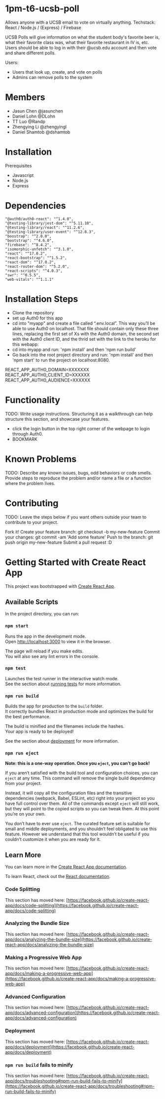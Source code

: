 # 1pm-t6-ucsb-poll
Allows anyone with a UCSB email to vote on virtually anything. 
Techstack: React / Node.js / (Express) / Firebase


UCSB Polls will give information on what the student body's favorite beer is, what their favorite class was, what their favorite restaurant in IV is, etc. Users should be able to log in with their @ucsb.edu account and then vote and share different polls. 

Users:
- Users that look up, create, and vote on polls
- Admins can remove polls to the system

# Members
- Jasun Chen @jasunchen
- Daniel Lohn @DLohn
- TT Luo @Randp
- Zhengying Li @zhengyingl
- Daniel Shamtob @dshamtob


# Installation


Prerequisites
- Javascript
- Node.js
- Express


# Dependencies
    "@auth0/auth0-react": "^1.4.0",
    "@testing-library/jest-dom": "^5.11.10",
    "@testing-library/react": "^11.2.6",
    "@testing-library/user-event": "^12.8.3",
    "boostrap": "^2.0.0",
    "bootstrap": "^4.6.0",
    "firebase": "^8.4.2",
    "isomorphic-unfetch": "^3.1.0",
    "react": "^17.0.2",
    "react-bootstrap": "^1.5.2",
    "react-dom": "^17.0.2",
    "react-router-dom": "^5.2.0",
    "react-scripts": "^4.0.3",
    "swr": "^0.5.5",
    "web-vitals": "^1.1.1"
# Installation Steps
- Clone the repository
- set up Auth0 for this app
- cd into "myapp" and create a file called “.env.local”. This way you’ll be able to use Auth0 on localhost. That file should contain only these three lines, replacing the first set of Xs with the Auth0 domain, the second set with the Auth0 client ID, and the thrid set with the link to the heroku for this webapp:
- cd into myapp and run: 'npm install' and then 'npm run build'
- Go back into the root project directory and run: 'npm install' and then 'npm start' to run the project on localhost:8080. 

REACT_APP_AUTH0_DOMAIN=XXXXXXX \
REACT_APP_AUTH0_CLIENT_ID=XXXXXX \
REACT_APP_AUTH0_AUDIENCE=XXXXXX 


# Functionality
TODO: Write usage instructions. Structuring it as a walkthrough can help structure this section, and showcase your features.

- click the login button in the top right corner of the webpage to login through Auth0.
- BOOKMARK

# Known Problems
TODO: Describe any known issues, bugs, odd behaviors or code smells. Provide steps to reproduce the problem and/or name a file or a function where the problem lives.

# Contributing
TODO: Leave the steps below if you want others outside your team to contribute to your project.

Fork it!
Create your feature branch: git checkout -b my-new-feature
Commit your changes: git commit -am 'Add some feature'
Push to the branch: git push origin my-new-feature
Submit a pull request :D

# Getting Started with Create React App

This project was bootstrapped with [Create React App](https://github.com/facebook/create-react-app).

## Available Scripts

In the project directory, you can run:

### `npm start`

Runs the app in the development mode.\
Open [http://localhost:3000](http://localhost:3000) to view it in the browser.

The page will reload if you make edits.\
You will also see any lint errors in the console.

### `npm test`

Launches the test runner in the interactive watch mode.\
See the section about [running tests](https://facebook.github.io/create-react-app/docs/running-tests) for more information.

### `npm run build`

Builds the app for production to the `build` folder.\
It correctly bundles React in production mode and optimizes the build for the best performance.

The build is minified and the filenames include the hashes.\
Your app is ready to be deployed!

See the section about [deployment](https://facebook.github.io/create-react-app/docs/deployment) for more information.

### `npm run eject`

**Note: this is a one-way operation. Once you `eject`, you can’t go back!**

If you aren’t satisfied with the build tool and configuration choices, you can `eject` at any time. This command will remove the single build dependency from your project.

Instead, it will copy all the configuration files and the transitive dependencies (webpack, Babel, ESLint, etc) right into your project so you have full control over them. All of the commands except `eject` will still work, but they will point to the copied scripts so you can tweak them. At this point you’re on your own.

You don’t have to ever use `eject`. The curated feature set is suitable for small and middle deployments, and you shouldn’t feel obligated to use this feature. However we understand that this tool wouldn’t be useful if you couldn’t customize it when you are ready for it.

## Learn More

You can learn more in the [Create React App documentation](https://facebook.github.io/create-react-app/docs/getting-started).

To learn React, check out the [React documentation](https://reactjs.org/).

### Code Splitting

This section has moved here: [https://facebook.github.io/create-react-app/docs/code-splitting](https://facebook.github.io/create-react-app/docs/code-splitting)

### Analyzing the Bundle Size

This section has moved here: [https://facebook.github.io/create-react-app/docs/analyzing-the-bundle-size](https://facebook.github.io/create-react-app/docs/analyzing-the-bundle-size)

### Making a Progressive Web App

This section has moved here: [https://facebook.github.io/create-react-app/docs/making-a-progressive-web-app](https://facebook.github.io/create-react-app/docs/making-a-progressive-web-app)

### Advanced Configuration

This section has moved here: [https://facebook.github.io/create-react-app/docs/advanced-configuration](https://facebook.github.io/create-react-app/docs/advanced-configuration)

### Deployment

This section has moved here: [https://facebook.github.io/create-react-app/docs/deployment](https://facebook.github.io/create-react-app/docs/deployment)

### `npm run build` fails to minify

This section has moved here: [https://facebook.github.io/create-react-app/docs/troubleshooting#npm-run-build-fails-to-minify](https://facebook.github.io/create-react-app/docs/troubleshooting#npm-run-build-fails-to-minify)



